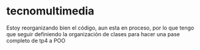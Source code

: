 # tecnomultimedia
Estoy reorganizando bien el código, aun esta en proceso, por lo que tengo que seguir definiendo la organización de clases para hacer una pase completo de tp4 a POO
